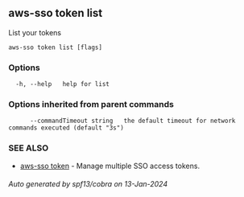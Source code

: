 ## aws-sso token list

List your tokens

```
aws-sso token list [flags]
```

### Options

```
  -h, --help   help for list
```

### Options inherited from parent commands

```
      --commandTimeout string   the default timeout for network commands executed (default "3s")
```

### SEE ALSO

* [aws-sso token](aws-sso_token.md)	 - Manage multiple SSO access tokens.

###### Auto generated by spf13/cobra on 13-Jan-2024
